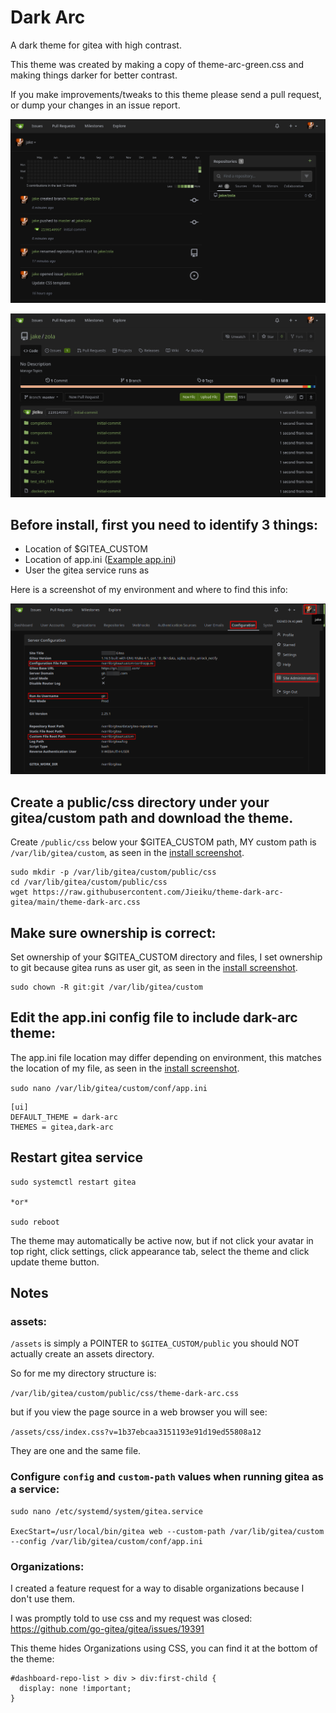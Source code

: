 # Dark Arc
A dark theme for gitea with high contrast.

This theme was created by making a copy of theme-arc-green.css and making things darker for better contrast.

If you make improvements/tweaks to this theme please send a pull request, or dump your changes in an issue report.

![dark-arc-dashboard](screenshot.png)

![dark-arc-repository](screenshot2.png)

## Before install, first you need to identify 3 things:

- Location of $GITEA_CUSTOM
- Location of app.ini ([Example app.ini](https://raw.githubusercontent.com/go-gitea/gitea/main/custom/conf/app.example.ini))
- User the gitea service runs as

Here is a screenshot of my environment and where to find this info:

![gitea-config](install.png)

## Create a public/css directory under your gitea/custom path and download the theme.

Create `/public/css` below your $GITEA_CUSTOM path, MY custom path is `/var/lib/gitea/custom`, as seen in the [install screenshot](install.png).

    sudo mkdir -p /var/lib/gitea/custom/public/css
    cd /var/lib/gitea/custom/public/css
    wget https://raw.githubusercontent.com/Jieiku/theme-dark-arc-gitea/main/theme-dark-arc.css

## Make sure ownership is correct:

Set ownership of your $GITEA_CUSTOM directory and files, I set ownership to git because gitea runs as user git, as seen in the [install screenshot](install.png).

    sudo chown -R git:git /var/lib/gitea/custom

## Edit the app.ini config file to include dark-arc theme:

The app.ini file location may differ depending on environment, this matches the location of my file, as seen in the [install screenshot](install.png).

`sudo nano /var/lib/gitea/custom/conf/app.ini`

    [ui]
    DEFAULT_THEME = dark-arc
    THEMES = gitea,dark-arc

## Restart gitea service

    sudo systemctl restart gitea

    *or*

    sudo reboot

The theme may automatically be active now, but if not click your avatar in top right, click settings, click appearance tab, select the theme and click update theme button.


## Notes

### assets:

`/assets` is simply a POINTER to `$GITEA_CUSTOM/public` you should NOT actually create an assets directory.

So for me my directory structure is:

`/var/lib/gitea/custom/public/css/theme-dark-arc.css`

but if you view the page source in a web browser you will see:

`/assets/css/index.css?v=1b37ebcaa3151193e91d19ed55808a12`

They are one and the same file.

### Configure `config` and `custom-path` values when running gitea as a service:

    sudo nano /etc/systemd/system/gitea.service

    ExecStart=/usr/local/bin/gitea web --custom-path /var/lib/gitea/custom --config /var/lib/gitea/custom/conf/app.ini

### Organizations:

I created a feature request for a way to disable organizations because I don't use them.

I was promptly told to use css and my request was closed: https://github.com/go-gitea/gitea/issues/19391

This theme hides Organizations using CSS, you can find it at the bottom of the theme:

    #dashboard-repo-list > div > div:first-child {
      display: none !important;
    }
